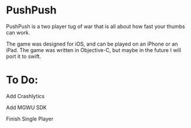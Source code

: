 # PushPush

PushPush is a two player tug of war that is all about how fast your thumbs can work. 

The game was designed for iOS, and can be played on an iPhone or an iPad. The game was written in Objective-C, but maybe in the future I will port it to swift.


# To Do:

Add Crashlytics

Add MGWU SDK

Finish Single Player
